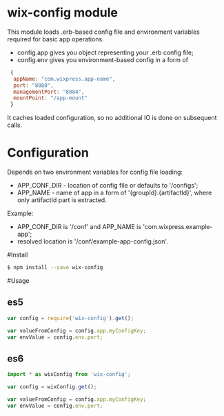 # wix-config module

This module loads .erb-based config file and environment variables required for basic app operations.

 - config.app gives you object representing your .erb config file;
 - config.env gives you environment-based config in a form of

```js
 {
  appName: "com.wixpress.app-name",
  port: "8080",
  managementPort: "8084",
  mountPoint: "/app-mount"
 }
```

It caches loaded configuration, so no additional IO is done on subsequent calls.

# Configuration

Depends on two environment variables for config file loading:
 - APP_CONF_DIR - location of config file or defaults to '/configs';
 - APP_NAME - name of app in a form of '{groupId}.{artifactId}', where only artifactId part is extracted.

Example:
 - APP_CONF_DIR is '/conf' and APP_NAME is 'com.wixpress.example-app';
 - resolved location is '/conf/example-app-config.json'.

#Install

```bash
$ npm install --save wix-config
```

#Usage

## es5

```js
var config = require('wix-config').get();

var valueFromConfig = config.app.myConfigKey;
var envValue = config.env.port;
```

## es6

```js
import * as wixConfig from 'wix-config';

var config = wixConfig.get();

var valueFromConfig = config.app.myConfigKey;
var envValue = config.env.port;
```